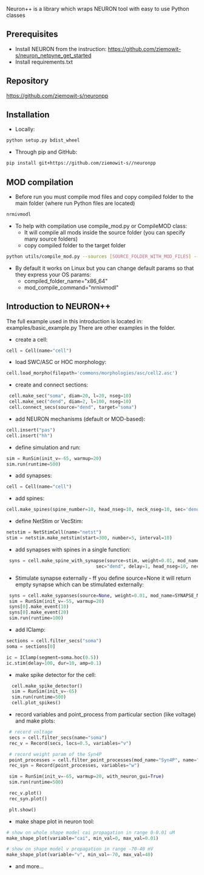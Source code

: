 Neuron++ is a library which wraps NEURON tool with easy to use Python classes

## Prerequisites

* Install NEURON from the instruction: https://github.com/ziemowit-s/neuron_netpyne_get_started
* Install requirements.txt

## Repository

https://github.com/ziemowit-s/neuronpp

## Installation

* Locally:
```bash
python setup.py bdist_wheel
```

* Through pip and GitHub:
```bash
pip install git+https://github.com/ziemowit-s//neuronpp
```

## MOD compilation
* Before run you must compile mod files and copy compiled folder to the main folder (where run Python files are located)
```bash
nrmivmodl
```

* To help with compilation use compile_mod.py or CompileMOD class:
  * It will compile all mods inside the source folder (you can specify many source folders)
  * copy compiled folder to the target folder 
```bash
python utils/compile_mod.py --sources [SOURCE_FOLDER_WITH_MOD_FILES] --target [TARGET_FOLDER]
``` 
  * By default it works on Linux but you can change default params so that they express your OS params:
    * compiled_folder_name="x86_64"
    * mod_compile_command="nrnivmodl"

## Introduction to NEURON++
The full example used in this introduction is located in: examples/basic_example.py
There are other examples in the folder.

  * create a cell:
   ```python
   cell = Cell(name="cell")
   ```

  * load SWC/ASC or HOC morphology:
   ```python
   cell.load_morpho(filepath='commons/morphologies/asc/cell2.asc')
   ```

  * create and connect sections:
   ```python
    cell.make_sec("soma", diam=20, l=20, nseg=10)
    cell.make_sec("dend", diam=2, l=100, nseg=10)
    cell.connect_secs(source="dend", target="soma")
   ```

  * add NEURON mechanisms (default or MOD-based):
   ```python
   cell.insert("pas")
   cell.insert("hh")
   ```

  * define simulation and run:
   ```python
   sim = RunSim(init_v=-65, warmup=20)
   sim.run(runtime=500)
   ```

  * add synapses:
   ```python
   cell = Cell(name="cell")
   ```

  * add spines:
   ```python
   cell.make_spines(spine_number=10, head_nseg=10, neck_nseg=10, sec='dend')
   ```
  * define NetStim or VecStim:
  ```python
  netstim = NetStimCell(name="netst")
  stim = netstim.make_netstim(start=300, number=5, interval=10)
  ```
  * add synapses with spines in a single function:
   ```python
    syns = cell.make_spine_with_synapse(source=stim, weight=0.01, mod_name="ExpSyn",
                                    sec="dend", delay=1, head_nseg=10, neck_nseg=10, number=10)
   ```
   
   * Stimulate synapse externally - ff you define source=None it will return empty synapse which can be stimulated externally:
   ```python
    syns = cell.make_sypanses(source=None, weight=0.01, mod_name=SYNAPSE_MECH, sec="soma", target_loc=0.5, delay=1)
    sim = RunSim(init_v=-55, warmup=20)
    syns[0].make_event(10)
    syns[0].make_event(20)
    sim.run(runtime=100)
   ```

  * add IClamp:
   ```python
   sections = cell.filter_secs("soma")
   soma = sections[0]

   ic = IClamp(segment=soma.hoc(0.5))
   ic.stim(delay=100, dur=10, amp=0.1)
   ```
  * make spike detector for the cell:
  ```python
    cell.make_spike_detector()
    sim = RunSim(init_v=-65)
    sim.run(runtime=500)
    cell.plot_spikes()
   ```

  * record variables and point_process from particular section (like voltage) and make plots:
   ```python
    # record voltage
    secs = cell.filter_secs(name="soma")
    rec_v = Record(secs, locs=0.5, variables="v")

    # record weight param of the Syn4P
    point_processes = cell.filter_point_processes(mod_name="Syn4P", name="dend")
    rec_syn = Record(point_processes, variables="w") 

    sim = RunSim(init_v=-65, warmup=20, with_neuron_gui=True)
    sim.run(runtime=500)

    rec_v.plot()
    rec_syn.plot()

    plt.show()
   ```
  
  * make shape plot in neuron tool:
   ```python
   # show on whole shape model cai propagation in range 0-0.01 uM 
   make_shape_plot(variable="cai", min_val=0, max_val=0.01)

   # show on shape model v propagation in range -70-40 mV
   make_shape_plot(variable="v", min_val=-70, max_val=40)
   ```

  * and more...


